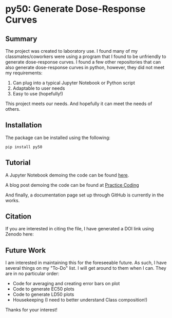 # py50: Generate Dose-Response Curves

## Summary
The project was created to laboratory use. I found many of my classmates/coworkers were 
using a program that I found to be unfriendly to generate dose-response curves. I found
a few other repositories that can also generate dose-response curves in python, however,
they did not meet my requirements:
1. Can plug into a typical Jupyter Notebook or Python script
2. Adaptable to user needs
3. Easy to use (hopefully!)

This project meets our needs. And hopefully it can meet the needs of others.

## Installation
The package can be installed using the following:

```
pip install py50
```

## Tutorial
A Jupyter Notebook demoing the code can be found [here](https://github.com/tlint101/py50/tree/main/tutorials).

A blog post demoing the code can be found at [Practice Coding]()

And finally, a documentation page set up through GitHub is currently in the works. 

## Citation
If you are interested in citing the file, I have generated a DOI link using Zenodo here:

## Future Work
I am interested in maintaining this for the foreseeable future. As such, I have several
things on my "To-Do" list. I will get around to them when I can. They are in no particular
order:

- Code for averaging and creating error bars on plot
- Code to generate EC50 plots
- Code to generate LD50 plots
- Housekeeping (I need to better understand Class composition!)

Thanks for your interest! 